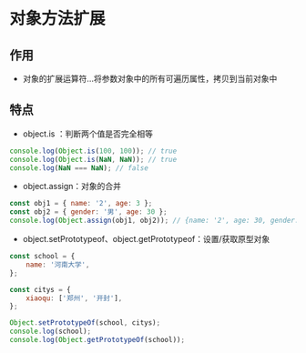 # 对象方法扩展


## 作用

- 对象的扩展运算符…将参数对象中的所有可遍历属性，拷贝到当前对象中


## 特点

- object.is ：判断两个值是否完全相等

```js
console.log(Object.is(100, 100)); // true
console.log(Object.is(NaN, NaN)); // true
console.log(NaN === NaN); // false
```

- object.assign：对象的合并

```js
const obj1 = { name: '2', age: 3 };
const obj2 = { gender: '男', age: 30 };
console.log(Object.assign(obj1, obj2)); // {name: '2', age: 30, gender: '男'}
```

- object.setPrototypeof、object.getPrototypeof：设置/获取原型对象

```js
const school = {
    name: '河南大学',
};

const citys = {
    xiaoqu: ['郑州', '开封'],
};

Object.setPrototypeOf(school, citys);
console.log(school);
console.log(Object.getPrototypeOf(school));
```